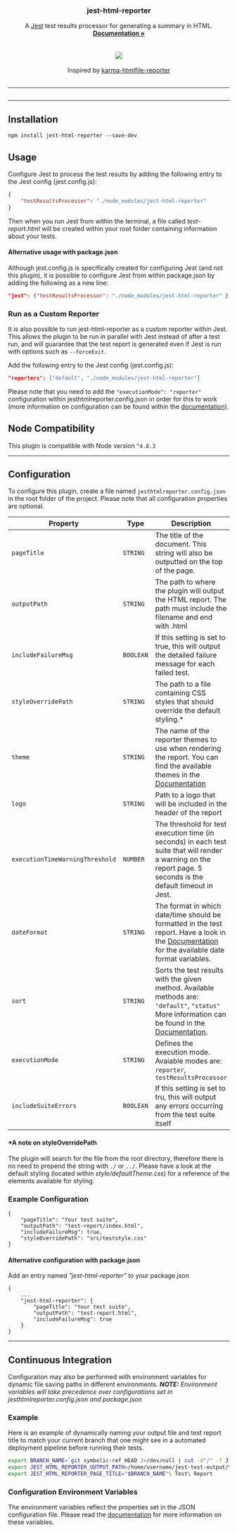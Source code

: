 <p align="center">
	<h3 align="center">jest-html-reporter</h3>
	<p align="center">
		A <a href="https://github.com/facebook/jest">Jest</a> test results processor for generating a summary in HTML.
		<br>
		<a href="https://github.com/Hargne/jest-html-reporter/wiki"><strong>Documentation »</strong></a>
		<br />
		<br />
		<img src="https://nodei.co/npm/jest-html-reporter.png?downloads=true&stars=true" alt="">
		<br />
		<br />
		<img src="https://travis-ci.org/Hargne/jest-html-reporter.svg?branch=master">
		<br />
		<br />
		Inspired by <a href="https://github.com/matthias-schuetz/karma-htmlfile-reporter">karma-htmlfile-reporter</a>
		<br />
		<br />
		<hr />
		<img src="https://user-images.githubusercontent.com/3501024/36374670-711b7cea-156c-11e8-8b7b-7fc5f38b1866.png" alt="">
	</p>
</p>

***

## Installation
```shell
npm install jest-html-reporter --save-dev
```

## Usage
Configure Jest to process the test results by adding the following entry to the Jest config (jest.config.js):
```JSON
{
	"testResultsProcessor": "./node_modules/jest-html-reporter"
}
```
Then when you run Jest from within the terminal, a file called *test-report.html* will be created within your root folder containing information about your tests.

#### Alternative usage with package.json
Although jest.config.js is specifically created for configuring Jest (and not this plugin), it is possible to configure Jest from within package.json by adding the following as a new line:
```JSON
"jest": {"testResultsProcessor": "./node_modules/jest-html-reporter" }
```

### Run as a Custom Reporter
It is also possible to run jest-html-reporter as a custom reporter within Jest. This allows the plugin to be run in parallel with Jest instead of after a test run, and will guarantee that the test report is generated even if Jest is run with options such as `--forceExit`.

Add the following entry to the Jest config (jest.config.js):

```JSON
"reporters": ["default", "./node_modules/jest-html-reporter"]
```
Please note that you need to add the `"executionMode": "reporter"` configuration within jesthtmlreporter.config.json in order for this to work (more information on configuration can be found within the [documentation](https://github.com/Hargne/jest-html-reporter/wiki/configuration)).


## Node Compatibility
This plugin is compatible with Node version `^4.8.3`

---

## Configuration
To configure this plugin, create a file named `jesthtmlreporter.config.json` in the root folder of the project. Please note that all configuration properties are optional.

| Property | Type | Description | Default
|--|--|--|--|
| `pageTitle` | `STRING` | The title of the document. This string will also be outputted on the top of the page. | `"Test Suite"`
| `outputPath` | `STRING` | The path to where the plugin will output the HTML report. The path must include the filename and end with .html | `"./test-report.html"`
| `includeFailureMsg` | `BOOLEAN` | If this setting is set to true, this will output the detailed failure message for each failed test. | `false`
| `styleOverridePath` | `STRING` | The path to a file containing CSS styles that should override the default styling.* | `null`
| `theme` | `STRING` | The name of the reporter themes to use when rendering the report. You can find the available themes in the [Documentation](https://github.com/Hargne/jest-html-reporter/wiki/Test-Report-Themes) | `"defaultTheme"`
| `logo` | `STRING` | Path to a logo that will be included in the header of the report | `null`
| `executionTimeWarningThreshold` | `NUMBER` | The threshold for test execution time (in seconds) in each test suite that will render a warning on the report page. 5 seconds is the default timeout in Jest. | `5`
| `dateFormat` | `STRING` | The format in which date/time should be formatted in the test report. Have a look in the [Documentation](https://github.com/Hargne/jest-html-reporter/wiki/Date-Format) for the available date format variables. | `"yyyy-mm-dd HH:MM:ss"`
| `sort` | `STRING` | Sorts the test results with the given method. Available methods are: `"default"`, `"status"` More information can be found in the [Documentation](https://github.com/Hargne/jest-html-reporter/wiki/Sorting-Methods). | `"default"`
| `executionMode` | `STRING` | Defines the execution mode. Avaiable modes are: `reporter`, `testResultsProcessor` | `"testResultsProcessor"`
| `includeSuiteErrors` | `BOOLEAN` | If this setting is set to tru, this will output any errors occurring from the test suite itself | `false`

#### *A note on styleOverridePath
The plugin will search for the file from the root directory, therefore there is no need to prepend the string with `./` or `../`. Please have a look at the default styling (located within *style/defaultTheme.css*) for a reference of the elements available for styling.

### Example Configuration

```
{
	"pageTitle": "Your test suite",
	"outputPath": "test-report/index.html",
	"includeFailureMsg": true,
	"styleOverridePath": "src/teststyle.css"
}
```

#### Alternative configuration with package.json
Add an entry named *"jest-html-reporter"* to your package.json 
```
{
	...
	"jest-html-reporter": {
		"pageTitle": "Your test suite",
		"outputPath": "test-report.html",
		"includeFailureMsg": true
	}
}
```

---

## Continuous Integration

Configuration may also be performed with environment variables for dynamic file saving paths in different environments. ***NOTE:** Environment variables will take precedence over configurations set in jesthtmlreporter.config.json and package.json*

### Example
Here is an example of dynamically naming your output file and test report title to match your current branch that one might see in a automated deployment pipeline before running their tests.

```bash
export BRANCH_NAME=`git symbolic-ref HEAD 2>/dev/null | cut -d"/" -f 3`
export JEST_HTML_REPORTER_OUTPUT_PATH=/home/username/jest-test-output/test-reports/"$BRANCH_NAME".html
export JEST_HTML_REPORTER_PAGE_TITLE="$BRANCH_NAME"\ Test\ Report
```

### Configuration Environment Variables
The environment variables reflect the properties set in the JSON configuration file. Please read the [documentation](https://github.com/Hargne/jest-html-reporter/wiki/configuration#configuration-environment-variables) for more information on these variables.

